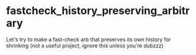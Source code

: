 # fastcheck_history_preserving_arbitrary
Let's try to make a fast-check arb that preserves its own history for shrinking (not a useful project, ignore this unless you're dubzzz)
